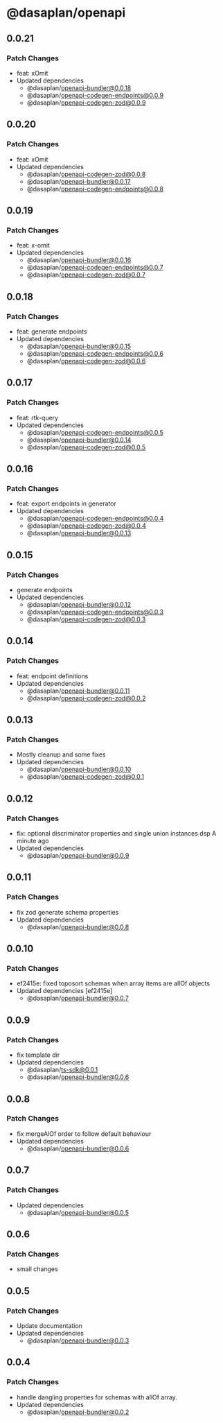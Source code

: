 # @dasaplan/openapi

## 0.0.21

### Patch Changes

- feat: xOmit
- Updated dependencies
  - @dasaplan/openapi-bundler@0.0.18
  - @dasaplan/openapi-codegen-endpoints@0.0.9
  - @dasaplan/openapi-codegen-zod@0.0.9

## 0.0.20

### Patch Changes

- feat: xOmit
- Updated dependencies
  - @dasaplan/openapi-codegen-zod@0.0.8
  - @dasaplan/openapi-bundler@0.0.17
  - @dasaplan/openapi-codegen-endpoints@0.0.8

## 0.0.19

### Patch Changes

- feat: x-omit
- Updated dependencies
  - @dasaplan/openapi-bundler@0.0.16
  - @dasaplan/openapi-codegen-endpoints@0.0.7
  - @dasaplan/openapi-codegen-zod@0.0.7

## 0.0.18

### Patch Changes

- feat: generate endpoints
- Updated dependencies
  - @dasaplan/openapi-bundler@0.0.15
  - @dasaplan/openapi-codegen-endpoints@0.0.6
  - @dasaplan/openapi-codegen-zod@0.0.6

## 0.0.17

### Patch Changes

- feat: rtk-query
- Updated dependencies
  - @dasaplan/openapi-codegen-endpoints@0.0.5
  - @dasaplan/openapi-bundler@0.0.14
  - @dasaplan/openapi-codegen-zod@0.0.5

## 0.0.16

### Patch Changes

- feat: export endpoints in generator
- Updated dependencies
  - @dasaplan/openapi-codegen-endpoints@0.0.4
  - @dasaplan/openapi-codegen-zod@0.0.4
  - @dasaplan/openapi-bundler@0.0.13

## 0.0.15

### Patch Changes

- generate endpoints
- Updated dependencies
  - @dasaplan/openapi-bundler@0.0.12
  - @dasaplan/openapi-codegen-endpoints@0.0.3
  - @dasaplan/openapi-codegen-zod@0.0.3

## 0.0.14

### Patch Changes

- feat: endpoint definitions
- Updated dependencies
  - @dasaplan/openapi-bundler@0.0.11
  - @dasaplan/openapi-codegen-zod@0.0.2

## 0.0.13

### Patch Changes

- Mostly cleanup and some fixes
- Updated dependencies
  - @dasaplan/openapi-bundler@0.0.10
  - @dasaplan/openapi-codegen-zod@0.0.1

## 0.0.12

### Patch Changes

- fix: optional discriminator properties and single union instances dsp A minute ago
- Updated dependencies
  - @dasaplan/openapi-bundler@0.0.9

## 0.0.11

### Patch Changes

- fix zod generate schema properties
- Updated dependencies
  - @dasaplan/openapi-bundler@0.0.8

## 0.0.10

### Patch Changes

- ef2415e: fixed toposort schemas when array items are allOf objects
- Updated dependencies [ef2415e]
  - @dasaplan/openapi-bundler@0.0.7

## 0.0.9

### Patch Changes

- fix template dir
- Updated dependencies
  - @dasaplan/ts-sdk@0.0.1
  - @dasaplan/openapi-bundler@0.0.6

## 0.0.8

### Patch Changes

- fix mergeAlOf order to follow default behaviour
- Updated dependencies
  - @dasaplan/openapi-bundler@0.0.6

## 0.0.7

### Patch Changes

- Updated dependencies
  - @dasaplan/openapi-bundler@0.0.5

## 0.0.6

### Patch Changes

- small changes

## 0.0.5

### Patch Changes

- Update documentation
- Updated dependencies
  - @dasaplan/openapi-bundler@0.0.3

## 0.0.4

### Patch Changes

- handle dangling properties for schemas with allOf array.
- Updated dependencies
  - @dasaplan/openapi-bundler@0.0.2
